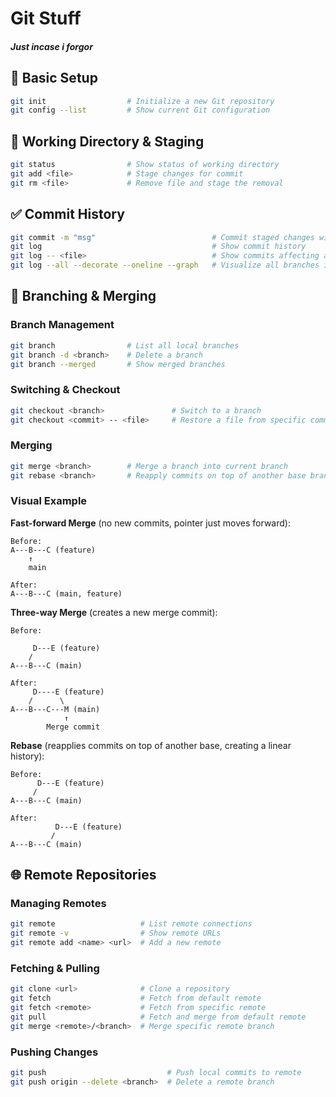# Git Stuff

##### Just incase i forgor

## 🔧 Basic Setup

```bash
git init                  # Initialize a new Git repository
git config --list         # Show current Git configuration
```

## 📄 Working Directory & Staging

```bash
git status                # Show status of working directory
git add <file>            # Stage changes for commit
git rm <file>             # Remove file and stage the removal
```

## ✅ Commit History

```bash
git commit -m "msg"                          # Commit staged changes with message
git log                                      # Show commit history
git log -- <file>                            # Show commits affecting a specific file
git log --all --decorate --oneline --graph   # Visualize all branches in one line
```

## 🌿 Branching & Merging

### Branch Management

```bash
git branch                # List all local branches
git branch -d <branch>    # Delete a branch
git branch --merged       # Show merged branches
```

### Switching & Checkout

```bash
git checkout <branch>               # Switch to a branch
git checkout <commit> -- <file>     # Restore a file from specific commit
```

### Merging

```bash
git merge <branch>        # Merge a branch into current branch
git rebase <branch>       # Reapply commits on top of another base branch
```

### Visual Example

**Fast-forward Merge** (no new commits, pointer just moves forward):

```
Before:
A---B---C (feature)
    ↑
    main

After:
A---B---C (main, feature)
```

**Three-way Merge** (creates a new merge commit):

```
Before:

     D---E (feature)
    /
A---B---C (main)

After:
     D----E (feature)
    /      \
A---B---C---M (main)
            ↑
        Merge commit
```

**Rebase** (reapplies commits on top of another base, creating a linear history):

```
Before:
      D---E (feature)
     /
A---B---C (main)

After:
          D---E (feature)
         /
A---B---C (main)
```

## 🌐 Remote Repositories

### Managing Remotes

```bash
git remote                   # List remote connections
git remote -v                # Show remote URLs
git remote add <name> <url>  # Add a new remote
```

### Fetching & Pulling

```bash
git clone <url>              # Clone a repository
git fetch                    # Fetch from default remote
git fetch <remote>           # Fetch from specific remote
git pull                     # Fetch and merge from default remote
git merge <remote>/<branch>  # Merge specific remote branch
```

### Pushing Changes

```bash
git push                           # Push local commits to remote
git push origin --delete <branch>  # Delete a remote branch
```
